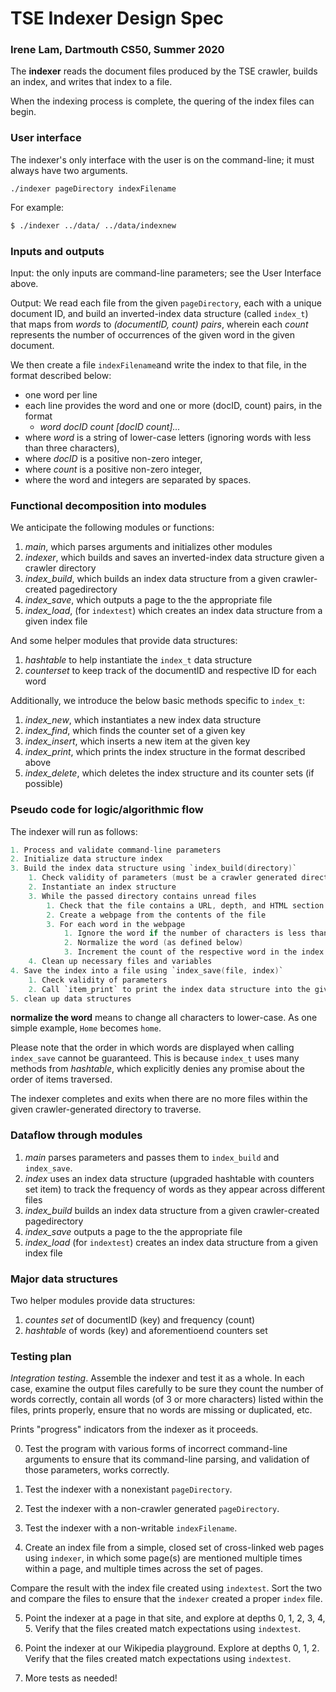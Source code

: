 # TSE Indexer Design Spec
### Irene Lam, Dartmouth CS50, Summer 2020

The **indexer** reads the document files produced by the TSE crawler, builds an index, and writes that index to a file.

When the indexing process is complete, the quering of the index files can begin.


### User interface

The indexer's only interface with the user is on the command-line; it must always have two arguments.

```
./indexer pageDirectory indexFilename
``` 

For example:

``` bash
$ ./indexer ../data/ ../data/indexnew
```

### Inputs and outputs

Input: the only inputs are command-line parameters; see the User Interface above.

Output: We read each file from the given `pageDirectory`, each with a unique document ID, and build an inverted-index data structure (called `index_t`) that maps from *words* to *(documentID, count) pairs*, wherein each *count* represents the number of occurrences of the given word in the given document.

We then create a file `indexFilename`and write the index to that file, in the format described below:

 * one word per line
 * each line provides the word and one or more (docID, count) pairs, in the format
	 * *word docID count [docID count]...*
 * where *word* is a string of lower-case letters (ignoring words with less than three characters),
 * where *docID* is a positive non-zero integer,
 * where *count* is a positive non-zero integer,
 * where the word and integers are separated by spaces.

### Functional decomposition into modules

We anticipate the following modules or functions:

 1. *main*, which parses arguments and initializes other modules
 2. *indexer*, which builds and saves an inverted-index data structure given a crawler directory
 3. *index_build*, which builds an index data structure from a given crawler-created pagedirectory 
 4. *index_save*, which outputs a page to the the appropriate file
 4. *index_load*, (for `indextest`) which creates an index data structure from a given index file

And some helper modules that provide data structures:

 1. *hashtable* to help instantiate the `index_t` data structure
 2. *counterset* to keep track of the documentID and respective ID for each word

Additionally, we introduce the below basic methods specific to `index_t`:
 1. *index_new*, which instantiates a new index data structure
 2. *index_find*, which finds the counter set of a given key
 3. *index_insert*, which inserts a new item at the given key
 4. *index_print*, which prints the index structure in the format described above
 5. *index_delete*, which deletes the index structure and its counter sets (if possible)

### Pseudo code for logic/algorithmic flow

The indexer will run as follows:
```c
1. Process and validate command-line parameters
2. Initialize data structure index
3. Build the index data structure using `index_build(directory)`
    1. Check validity of parameters (must be a crawler generated directory)
    2. Instantiate an index structure
    3. While the passed directory contains unread files
        1. Check that the file contains a URL, depth, and HTML section
        2. Create a webpage from the contents of the file
        3. For each word in the webpage
            1. Ignore the word if the number of characters is less than 3
            2. Normalize the word (as defined below)
            3. Increment the count of the respective word in the index structure if the word was previously found in the document. Otherwise, create a new counters set of the documentID and count (in this case, 1), and insert it as the item to the word in index
    4. Clean up necessary files and variables
4. Save the index into a file using `index_save(file, index)`
    1. Check validity of parameters 
    2. Call `item_print` to print the index data structure into the given file
5. clean up data structures
```

**normalize the word** means to change all characters to lower-case.
As one simple example, 
`Home`
becomes
`home`.

Please note that the order in which words are displayed when calling `index_save` cannot be guaranteed. This is because `index_t` uses many methods from *hashtable*, which explicitly denies any promise about the order of items traversed.

The indexer completes and exits when there are no more files within the given crawler-generated directory to traverse.


### Dataflow through modules

 1. *main* parses parameters and passes them to `index_build` and `index_save`.
 2. *index* uses an index data structure (upgraded hashtable with counters set item) to track the frequency of words as they appear across different files 
 3. *index_build* builds an index data structure from a given crawler-created pagedirectory 
 4. *index_save* outputs a page to the the appropriate file
 4. *index_load* (for `indextest`) creates an index data structure from a given index file


### Major data structures

Two helper modules provide data structures:

 1. *countes set* of documentID (key) and frequency (count)
 2. *hashtable* of words (key) and aforementioend counters set

### Testing plan

*Integration testing*.  Assemble the indexer and test it as a whole.
In each case, examine the output files carefully to be sure they count the number of words correctly, contain all words (of 3 or more characters) listed within the files, prints properly, ensure that no words are missing or duplicated, etc.

Prints "progress" indicators from the indexer as it proceeds.

0. Test the program with various forms of incorrect command-line arguments to ensure that its command-line parsing, and validation of those parameters, works correctly.

1. Test the indexer with a nonexistant `pageDirectory`.

2. Test the indexer with a non-crawler generated `pageDirectory`.

3. Test the indexer with a non-writable `indexFilename`.

4. Create an index file from a simple, closed set of cross-linked web pages using `indexer`, in which some page(s) are mentioned multiple times within a page, and multiple times across the set of pages.

Compare the result with the index file created using `indextest`. Sort the two and compare the files to ensure that the `indexer` created a proper `index` file.

5. Point the indexer at a page in that site, and explore at depths 0, 1, 2, 3, 4, 5.
Verify that the files created match expectations using `indextest`.

6. Point the indexer at our Wikipedia playground. Explore at depths 0, 1, 2.
Verify that the files created match expectations using `indextest`.

7. More tests as needed!
